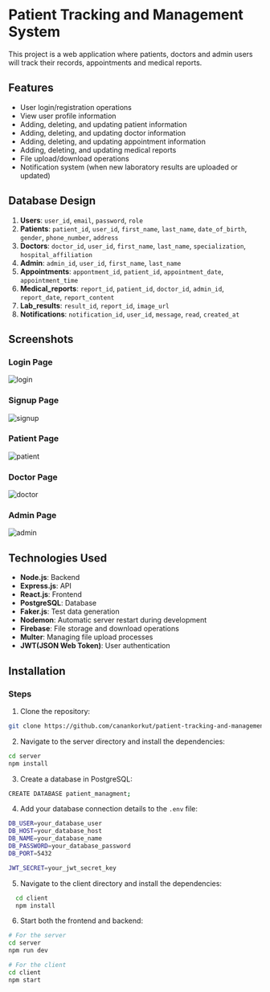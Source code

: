 # Patient Tracking and Management System
This project is a web application where patients, doctors and admin users will track their records, appointments and medical reports.
## Features
- User login/registration operations
- View user profile information
- Adding, deleting, and updating patient information
- Adding, deleting, and updating doctor information
- Adding, deleting, and updating appointment information
- Adding, deleting, and updating medical reports
- File upload/download operations
- Notification system (when new laboratory results are uploaded or updated)
## Database Design
1. **Users**: `user_id`, `email`, `password`, `role`
2. **Patients**: `patient_id`, `user_id`, `first_name`, `last_name`, `date_of_birth`, `gender`, `phone_number`, `address`
3. **Doctors**: `doctor_id`, `user_id`, `first_name`, `last_name`, `specialization`, `hospital_affiliation`
4. **Admin**: `admin_id`, `user_id`, `first_name`, `last_name`
5. **Appointments**: `appontment_id`, `patient_id`, `appointment_date`, `appointment_time`
6. **Medical_reports**: `report_id`, `patient_id`, `doctor_id`, `admin_id`, `report_date`, `report_content`
7. **Lab_results**: `result_id`, `report_id`, `image_url`
8. **Notifications**: `notification_id`, `user_id`, `message`, `read`, `created_at`
## Screenshots
### Login Page
![login](https://github.com/user-attachments/assets/63c08155-db20-4618-aeae-3e48147fd5b9)
### Signup Page
![signup](https://github.com/user-attachments/assets/cc1c3319-86ed-4cbd-abd6-e8a40900e2c2)
### Patient Page
![patient](https://github.com/user-attachments/assets/e1b6c135-e96c-4a96-86a3-0c75a5b8993d)
### Doctor Page
![doctor](https://github.com/user-attachments/assets/17256a49-e282-46a7-a657-21b3e36997f0)
### Admin Page
![admin](https://github.com/user-attachments/assets/fe77fb82-9be7-42b5-b1fc-0eff5d49e869)
## Technologies Used
- **Node.js**: Backend
- **Express.js**: API
- **React.js**: Frontend
- **PostgreSQL**: Database
- **Faker.js**: Test data generation
- **Nodemon**: Automatic server restart during development
- **Firebase**: File storage and download operations
- **Multer**: Managing file upload processes
- **JWT(JSON Web Token)**: User authentication
## Installation
### Steps
1. Clone the repository:
  ```bash
  git clone https://github.com/canankorkut/patient-tracking-and-management-system.git
  ```
2. Navigate to the server directory and install the dependencies:
  ```bash
  cd server
  npm install
  ```
3. Create a database in PostgreSQL:
  ```bash
  CREATE DATABASE patient_managment;
  ```
4. Add your database connection details to the `.env` file:
  ```bash
  DB_USER=your_database_user
  DB_HOST=your_database_host
  DB_NAME=your_database_name
  DB_PASSWORD=your_database_password
  DB_PORT=5432

  JWT_SECRET=your_jwt_secret_key
  ```
5. Navigate to the client directory and install the dependencies:
```bash
  cd client
  npm install
```
6. Start both the frontend and backend:
  ```bash
  # For the server
  cd server
  npm run dev

  # For the client
  cd client
  npm start
  ```
  

